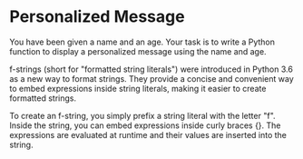 # Personalized Message

You have been given a name and an age. Your task is to write a Python function to display a personalized message using the name and age.

f-strings (short for "formatted string literals") were introduced in Python 3.6 as a new way to format strings. They provide a concise and convenient way to embed expressions inside string literals, making it easier to create formatted strings.

To create an f-string, you simply prefix a string literal with the letter "f". Inside the string, you can embed expressions inside curly braces {}. The expressions are evaluated at runtime and their values are inserted into the string.
